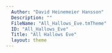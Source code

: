 ```yaml
---
  Author: "David Heinemeier Hansson"
  Description: ""
  FileName: "All_Hallows_Eve.tmTheme"
  ID: "All_Hallows_Eve"
  Title: "All Hallows Eve"
  layout: theme
---
```

  